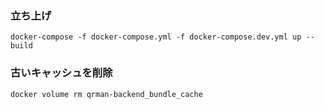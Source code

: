 ### 立ち上げ
``` 
docker-compose -f docker-compose.yml -f docker-compose.dev.yml up --build
```

### 古いキャッシュを削除
```
docker volume rm qrman-backend_bundle_cache
```

